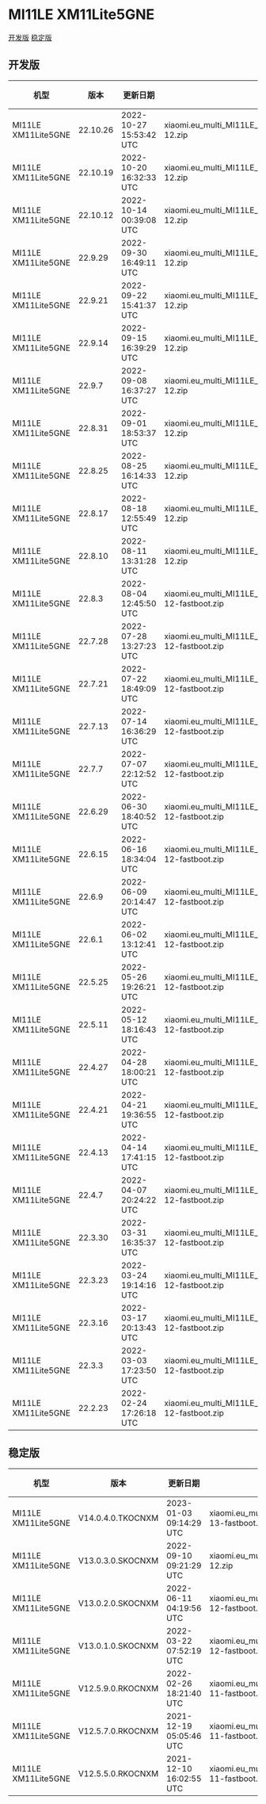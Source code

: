 # MI11LE XM11Lite5GNE
[开发版](#开发版)  [稳定版](#稳定版)
## 开发版
| 机型 | 版本 | 更新日期 | 文件名 | 大小 | 下载链接 |
| ---- | ---- | ---- | ---- | ---- | ---- |
| MI11LE XM11Lite5GNE | 22.10.26 | 2022-10-27 15:53:42 UTC | xiaomi.eu_multi_MI11LE_XM11Lite5GNE_22.10.26_v13-12.zip | 3.8 GB | [SourceForge](https://sourceforge.net/projects/xiaomi-eu-multilang-miui-roms/files/xiaomi.eu/MIUI-WEEKLY-RELEASES/22.10.26/xiaomi.eu_multi_MI11LE_XM11Lite5GNE_22.10.26_v13-12.zip/download) |
| MI11LE XM11Lite5GNE | 22.10.19 | 2022-10-20 16:32:33 UTC | xiaomi.eu_multi_MI11LE_XM11Lite5GNE_22.10.19_v13-12.zip | 3.8 GB | [SourceForge](https://sourceforge.net/projects/xiaomi-eu-multilang-miui-roms/files/xiaomi.eu/MIUI-WEEKLY-RELEASES/22.10.19/xiaomi.eu_multi_MI11LE_XM11Lite5GNE_22.10.19_v13-12.zip/download) |
| MI11LE XM11Lite5GNE | 22.10.12 | 2022-10-14 00:39:08 UTC | xiaomi.eu_multi_MI11LE_XM11Lite5GNE_22.10.12_v13-12.zip | 3.8 GB | [SourceForge](https://sourceforge.net/projects/xiaomi-eu-multilang-miui-roms/files/xiaomi.eu/MIUI-WEEKLY-RELEASES/22.10.12/xiaomi.eu_multi_MI11LE_XM11Lite5GNE_22.10.12_v13-12.zip/download) |
| MI11LE XM11Lite5GNE | 22.9.29 | 2022-09-30 16:49:11 UTC | xiaomi.eu_multi_MI11LE_XM11Lite5GNE_22.9.29_v13-12.zip | 3.8 GB | [SourceForge](https://sourceforge.net/projects/xiaomi-eu-multilang-miui-roms/files/xiaomi.eu/MIUI-WEEKLY-RELEASES/22.9.29/xiaomi.eu_multi_MI11LE_XM11Lite5GNE_22.9.29_v13-12.zip/download) |
| MI11LE XM11Lite5GNE | 22.9.21 | 2022-09-22 15:41:37 UTC | xiaomi.eu_multi_MI11LE_XM11Lite5GNE_22.9.21_v13-12.zip | 3.8 GB | [SourceForge](https://sourceforge.net/projects/xiaomi-eu-multilang-miui-roms/files/xiaomi.eu/MIUI-WEEKLY-RELEASES/22.9.21/xiaomi.eu_multi_MI11LE_XM11Lite5GNE_22.9.21_v13-12.zip/download) |
| MI11LE XM11Lite5GNE | 22.9.14 | 2022-09-15 16:39:29 UTC | xiaomi.eu_multi_MI11LE_XM11Lite5GNE_22.9.14_v13-12.zip | 3.8 GB | [SourceForge](https://sourceforge.net/projects/xiaomi-eu-multilang-miui-roms/files/xiaomi.eu/MIUI-WEEKLY-RELEASES/22.9.14/xiaomi.eu_multi_MI11LE_XM11Lite5GNE_22.9.14_v13-12.zip/download) |
| MI11LE XM11Lite5GNE | 22.9.7 | 2022-09-08 16:37:27 UTC | xiaomi.eu_multi_MI11LE_XM11Lite5GNE_22.9.7_v13-12.zip | 3.8 GB | [SourceForge](https://sourceforge.net/projects/xiaomi-eu-multilang-miui-roms/files/xiaomi.eu/MIUI-WEEKLY-RELEASES/22.9.7/xiaomi.eu_multi_MI11LE_XM11Lite5GNE_22.9.7_v13-12.zip/download) |
| MI11LE XM11Lite5GNE | 22.8.31 | 2022-09-01 18:53:37 UTC | xiaomi.eu_multi_MI11LE_XM11Lite5GNE_22.8.31_v13-12.zip | 3.8 GB | [SourceForge](https://sourceforge.net/projects/xiaomi-eu-multilang-miui-roms/files/xiaomi.eu/MIUI-WEEKLY-RELEASES/22.8.31/xiaomi.eu_multi_MI11LE_XM11Lite5GNE_22.8.31_v13-12.zip/download) |
| MI11LE XM11Lite5GNE | 22.8.25 | 2022-08-25 16:14:33 UTC | xiaomi.eu_multi_MI11LE_XM11Lite5GNE_22.8.25_v13-12.zip | 3.8 GB | [SourceForge](https://sourceforge.net/projects/xiaomi-eu-multilang-miui-roms/files/xiaomi.eu/MIUI-WEEKLY-RELEASES/22.8.25/xiaomi.eu_multi_MI11LE_XM11Lite5GNE_22.8.25_v13-12.zip/download) |
| MI11LE XM11Lite5GNE | 22.8.17 | 2022-08-18 12:55:49 UTC | xiaomi.eu_multi_MI11LE_XM11Lite5GNE_22.8.17_v13-12.zip | 3.8 GB | [SourceForge](https://sourceforge.net/projects/xiaomi-eu-multilang-miui-roms/files/xiaomi.eu/MIUI-WEEKLY-RELEASES/22.8.17/xiaomi.eu_multi_MI11LE_XM11Lite5GNE_22.8.17_v13-12.zip/download) |
| MI11LE XM11Lite5GNE | 22.8.10 | 2022-08-11 13:31:28 UTC | xiaomi.eu_multi_MI11LE_XM11Lite5GNE_22.8.10_v13-12.zip | 3.8 GB | [SourceForge](https://sourceforge.net/projects/xiaomi-eu-multilang-miui-roms/files/xiaomi.eu/MIUI-WEEKLY-RELEASES/22.8.10/xiaomi.eu_multi_MI11LE_XM11Lite5GNE_22.8.10_v13-12.zip/download) |
| MI11LE XM11Lite5GNE | 22.8.3 | 2022-08-04 12:45:50 UTC | xiaomi.eu_multi_MI11LE_XM11Lite5GNE_22.8.3_v13-12-fastboot.zip | 4.2 GB | [SourceForge](https://sourceforge.net/projects/xiaomi-eu-multilang-miui-roms/files/xiaomi.eu/MIUI-WEEKLY-RELEASES/22.8.3/xiaomi.eu_multi_MI11LE_XM11Lite5GNE_22.8.3_v13-12-fastboot.zip/download) |
| MI11LE XM11Lite5GNE | 22.7.28 | 2022-07-28 13:27:23 UTC | xiaomi.eu_multi_MI11LE_XM11Lite5GNE_22.7.28_v13-12-fastboot.zip | 4.2 GB | [SourceForge](https://sourceforge.net/projects/xiaomi-eu-multilang-miui-roms/files/xiaomi.eu/MIUI-WEEKLY-RELEASES/22.7.28/xiaomi.eu_multi_MI11LE_XM11Lite5GNE_22.7.28_v13-12-fastboot.zip/download) |
| MI11LE XM11Lite5GNE | 22.7.21 | 2022-07-22 18:49:09 UTC | xiaomi.eu_multi_MI11LE_XM11Lite5GNE_22.7.21_v13-12-fastboot.zip | 4.2 GB | [SourceForge](https://sourceforge.net/projects/xiaomi-eu-multilang-miui-roms/files/xiaomi.eu/MIUI-WEEKLY-RELEASES/22.7.21/xiaomi.eu_multi_MI11LE_XM11Lite5GNE_22.7.21_v13-12-fastboot.zip/download) |
| MI11LE XM11Lite5GNE | 22.7.13 | 2022-07-14 16:36:29 UTC | xiaomi.eu_multi_MI11LE_XM11Lite5GNE_22.7.13_v13-12-fastboot.zip | 4.2 GB | [SourceForge](https://sourceforge.net/projects/xiaomi-eu-multilang-miui-roms/files/xiaomi.eu/MIUI-WEEKLY-RELEASES/22.7.13/xiaomi.eu_multi_MI11LE_XM11Lite5GNE_22.7.13_v13-12-fastboot.zip/download) |
| MI11LE XM11Lite5GNE | 22.7.7 | 2022-07-07 22:12:52 UTC | xiaomi.eu_multi_MI11LE_XM11Lite5GNE_22.7.7_v13-12-fastboot.zip | 4.2 GB | [SourceForge](https://sourceforge.net/projects/xiaomi-eu-multilang-miui-roms/files/xiaomi.eu/MIUI-WEEKLY-RELEASES/22.7.7/xiaomi.eu_multi_MI11LE_XM11Lite5GNE_22.7.7_v13-12-fastboot.zip/download) |
| MI11LE XM11Lite5GNE | 22.6.29 | 2022-06-30 18:40:52 UTC | xiaomi.eu_multi_MI11LE_XM11Lite5GNE_22.6.29_v13-12-fastboot.zip | 4.1 GB | [SourceForge](https://sourceforge.net/projects/xiaomi-eu-multilang-miui-roms/files/xiaomi.eu/MIUI-WEEKLY-RELEASES/22.6.29/xiaomi.eu_multi_MI11LE_XM11Lite5GNE_22.6.29_v13-12-fastboot.zip/download) |
| MI11LE XM11Lite5GNE | 22.6.15 | 2022-06-16 18:34:04 UTC | xiaomi.eu_multi_MI11LE_XM11Lite5GNE_22.6.15_v13-12-fastboot.zip | 4.1 GB | [SourceForge](https://sourceforge.net/projects/xiaomi-eu-multilang-miui-roms/files/xiaomi.eu/MIUI-WEEKLY-RELEASES/22.6.15/xiaomi.eu_multi_MI11LE_XM11Lite5GNE_22.6.15_v13-12-fastboot.zip/download) |
| MI11LE XM11Lite5GNE | 22.6.9 | 2022-06-09 20:14:47 UTC | xiaomi.eu_multi_MI11LE_XM11Lite5GNE_22.6.9_v13-12-fastboot.zip | 4.1 GB | [SourceForge](https://sourceforge.net/projects/xiaomi-eu-multilang-miui-roms/files/xiaomi.eu/MIUI-WEEKLY-RELEASES/22.6.9/xiaomi.eu_multi_MI11LE_XM11Lite5GNE_22.6.9_v13-12-fastboot.zip/download) |
| MI11LE XM11Lite5GNE | 22.6.1 | 2022-06-02 13:12:41 UTC | xiaomi.eu_multi_MI11LE_XM11Lite5GNE_22.6.1_v13-12-fastboot.zip | 4.1 GB | [SourceForge](https://sourceforge.net/projects/xiaomi-eu-multilang-miui-roms/files/xiaomi.eu/MIUI-WEEKLY-RELEASES/22.6.1/xiaomi.eu_multi_MI11LE_XM11Lite5GNE_22.6.1_v13-12-fastboot.zip/download) |
| MI11LE XM11Lite5GNE | 22.5.25 | 2022-05-26 19:26:21 UTC | xiaomi.eu_multi_MI11LE_XM11Lite5GNE_22.5.25_v13-12-fastboot.zip | 4.1 GB | [SourceForge](https://sourceforge.net/projects/xiaomi-eu-multilang-miui-roms/files/xiaomi.eu/MIUI-WEEKLY-RELEASES/22.5.25/xiaomi.eu_multi_MI11LE_XM11Lite5GNE_22.5.25_v13-12-fastboot.zip/download) |
| MI11LE XM11Lite5GNE | 22.5.11 | 2022-05-12 18:16:43 UTC | xiaomi.eu_multi_MI11LE_XM11Lite5GNE_22.5.11_v13-12-fastboot.zip | 4.1 GB | [SourceForge](https://sourceforge.net/projects/xiaomi-eu-multilang-miui-roms/files/xiaomi.eu/MIUI-WEEKLY-RELEASES/22.5.11/xiaomi.eu_multi_MI11LE_XM11Lite5GNE_22.5.11_v13-12-fastboot.zip/download) |
| MI11LE XM11Lite5GNE | 22.4.27 | 2022-04-28 18:00:21 UTC | xiaomi.eu_multi_MI11LE_XM11Lite5GNE_22.4.27_v13-12-fastboot.zip | 4.1 GB | [SourceForge](https://sourceforge.net/projects/xiaomi-eu-multilang-miui-roms/files/xiaomi.eu/MIUI-WEEKLY-RELEASES/22.4.27/xiaomi.eu_multi_MI11LE_XM11Lite5GNE_22.4.27_v13-12-fastboot.zip/download) |
| MI11LE XM11Lite5GNE | 22.4.21 | 2022-04-21 19:36:55 UTC | xiaomi.eu_multi_MI11LE_XM11Lite5GNE_22.4.21_v13-12-fastboot.zip | 4.2 GB | [SourceForge](https://sourceforge.net/projects/xiaomi-eu-multilang-miui-roms/files/xiaomi.eu/MIUI-WEEKLY-RELEASES/22.4.21/xiaomi.eu_multi_MI11LE_XM11Lite5GNE_22.4.21_v13-12-fastboot.zip/download) |
| MI11LE XM11Lite5GNE | 22.4.13 | 2022-04-14 17:41:15 UTC | xiaomi.eu_multi_MI11LE_XM11Lite5GNE_22.4.13_v13-12-fastboot.zip | 4.2 GB | [SourceForge](https://sourceforge.net/projects/xiaomi-eu-multilang-miui-roms/files/xiaomi.eu/MIUI-WEEKLY-RELEASES/22.4.13/xiaomi.eu_multi_MI11LE_XM11Lite5GNE_22.4.13_v13-12-fastboot.zip/download) |
| MI11LE XM11Lite5GNE | 22.4.7 | 2022-04-07 20:24:22 UTC | xiaomi.eu_multi_MI11LE_XM11Lite5GNE_22.4.7_v13-12-fastboot.zip | 4.1 GB | [SourceForge](https://sourceforge.net/projects/xiaomi-eu-multilang-miui-roms/files/xiaomi.eu/MIUI-WEEKLY-RELEASES/22.4.7/xiaomi.eu_multi_MI11LE_XM11Lite5GNE_22.4.7_v13-12-fastboot.zip/download) |
| MI11LE XM11Lite5GNE | 22.3.30 | 2022-03-31 16:35:37 UTC | xiaomi.eu_multi_MI11LE_XM11Lite5GNE_22.3.30_v13-12-fastboot.zip | 4.2 GB | [SourceForge](https://sourceforge.net/projects/xiaomi-eu-multilang-miui-roms/files/xiaomi.eu/MIUI-WEEKLY-RELEASES/22.3.30/xiaomi.eu_multi_MI11LE_XM11Lite5GNE_22.3.30_v13-12-fastboot.zip/download) |
| MI11LE XM11Lite5GNE | 22.3.23 | 2022-03-24 19:14:16 UTC | xiaomi.eu_multi_MI11LE_XM11Lite5GNE_22.3.23_v13-12-fastboot.zip | 4.2 GB | [SourceForge](https://sourceforge.net/projects/xiaomi-eu-multilang-miui-roms/files/xiaomi.eu/MIUI-WEEKLY-RELEASES/22.3.23/xiaomi.eu_multi_MI11LE_XM11Lite5GNE_22.3.23_v13-12-fastboot.zip/download) |
| MI11LE XM11Lite5GNE | 22.3.16 | 2022-03-17 20:13:43 UTC | xiaomi.eu_multi_MI11LE_XM11Lite5GNE_22.3.16_v13-12-fastboot.zip | 4.3 GB | [SourceForge](https://sourceforge.net/projects/xiaomi-eu-multilang-miui-roms/files/xiaomi.eu/MIUI-WEEKLY-RELEASES/22.3.16/xiaomi.eu_multi_MI11LE_XM11Lite5GNE_22.3.16_v13-12-fastboot.zip/download) |
| MI11LE XM11Lite5GNE | 22.3.3 | 2022-03-03 17:23:50 UTC | xiaomi.eu_multi_MI11LE_XM11Lite5GNE_22.3.3_v13-12-fastboot.zip | 4.2 GB | [SourceForge](https://sourceforge.net/projects/xiaomi-eu-multilang-miui-roms/files/xiaomi.eu/MIUI-WEEKLY-RELEASES/22.3.3/xiaomi.eu_multi_MI11LE_XM11Lite5GNE_22.3.3_v13-12-fastboot.zip/download) |
| MI11LE XM11Lite5GNE | 22.2.23 | 2022-02-24 17:26:18 UTC | xiaomi.eu_multi_MI11LE_XM11Lite5GNE_22.2.23_v13-12-fastboot.zip | 4.2 GB | [SourceForge](https://sourceforge.net/projects/xiaomi-eu-multilang-miui-roms/files/xiaomi.eu/MIUI-WEEKLY-RELEASES/22.2.23/xiaomi.eu_multi_MI11LE_XM11Lite5GNE_22.2.23_v13-12-fastboot.zip/download) |
## 稳定版
| 机型 | 版本 | 更新日期 | 文件名 | 大小 | 下载链接 |
| ---- | ---- | ---- | ---- | ---- | ---- |
| MI11LE XM11Lite5GNE | V14.0.4.0.TKOCNXM | 2023-01-03 09:14:29 UTC | xiaomi.eu_multi_MI11LE_XM11Lite5GNE_V14.0.4.0.TKOCNXM_v14-13-fastboot.zip | 4.6 GB | [SourceForge](https://sourceforge.net/projects/xiaomi-eu-multilang-miui-roms/files/xiaomi.eu/MIUI-STABLE-RELEASES/MIUIv14/xiaomi.eu_multi_MI11LE_XM11Lite5GNE_V14.0.4.0.TKOCNXM_v14-13-fastboot.zip/download) |
| MI11LE XM11Lite5GNE | V13.0.3.0.SKOCNXM | 2022-09-10 09:21:29 UTC | xiaomi.eu_multi_MI11LE_XM11Lite5GNE_V13.0.3.0.SKOCNXM_v13-12.zip | 3.8 GB | [SourceForge](https://sourceforge.net/projects/xiaomi-eu-multilang-miui-roms/files/xiaomi.eu/MIUI-STABLE-RELEASES/MIUIv13/xiaomi.eu_multi_MI11LE_XM11Lite5GNE_V13.0.3.0.SKOCNXM_v13-12.zip/download) |
| MI11LE XM11Lite5GNE | V13.0.2.0.SKOCNXM | 2022-06-11 04:19:56 UTC | xiaomi.eu_multi_MI11LE_XM11Lite5GNE_V13.0.2.0.SKOCNXM_v13-12-fastboot.zip | 4.2 GB | [SourceForge](https://sourceforge.net/projects/xiaomi-eu-multilang-miui-roms/files/xiaomi.eu/MIUI-STABLE-RELEASES/MIUIv13/xiaomi.eu_multi_MI11LE_XM11Lite5GNE_V13.0.2.0.SKOCNXM_v13-12-fastboot.zip/download) |
| MI11LE XM11Lite5GNE | V13.0.1.0.SKOCNXM | 2022-03-22 07:52:19 UTC | xiaomi.eu_multi_MI11LE_XM11Lite5GNE_V13.0.1.0.SKOCNXM_v13-12-fastboot.zip | 4.2 GB | [SourceForge](https://sourceforge.net/projects/xiaomi-eu-multilang-miui-roms/files/xiaomi.eu/MIUI-STABLE-RELEASES/MIUIv13/xiaomi.eu_multi_MI11LE_XM11Lite5GNE_V13.0.1.0.SKOCNXM_v13-12-fastboot.zip/download) |
| MI11LE XM11Lite5GNE | V12.5.9.0.RKOCNXM | 2022-02-26 18:21:40 UTC | xiaomi.eu_multi_MI11LE_XM11Lite5GNE_V12.5.9.0.RKOCNXM_v12-11-fastboot.zip | 4.0 GB | [SourceForge](https://sourceforge.net/projects/xiaomi-eu-multilang-miui-roms/files/xiaomi.eu/MIUI-STABLE-RELEASES/MIUIv12/xiaomi.eu_multi_MI11LE_XM11Lite5GNE_V12.5.9.0.RKOCNXM_v12-11-fastboot.zip/download) |
| MI11LE XM11Lite5GNE | V12.5.7.0.RKOCNXM | 2021-12-19 05:05:46 UTC | xiaomi.eu_multi_MI11LE_XM11Lite5GNE_V12.5.7.0.RKOCNXM_v12-11-fastboot.zip | 4.0 GB | [SourceForge](https://sourceforge.net/projects/xiaomi-eu-multilang-miui-roms/files/xiaomi.eu/MIUI-STABLE-RELEASES/MIUIv12/xiaomi.eu_multi_MI11LE_XM11Lite5GNE_V12.5.7.0.RKOCNXM_v12-11-fastboot.zip/download) |
| MI11LE XM11Lite5GNE | V12.5.5.0.RKOCNXM | 2021-12-10 16:02:55 UTC | xiaomi.eu_multi_MI11LE_XM11Lite5GNE_V12.5.5.0.RKOCNXM_v12-11-fastboot.zip | 3.9 GB | [SourceForge](https://sourceforge.net/projects/xiaomi-eu-multilang-miui-roms/files/xiaomi.eu/MIUI-STABLE-RELEASES/MIUIv12/xiaomi.eu_multi_MI11LE_XM11Lite5GNE_V12.5.5.0.RKOCNXM_v12-11-fastboot.zip/download) |
